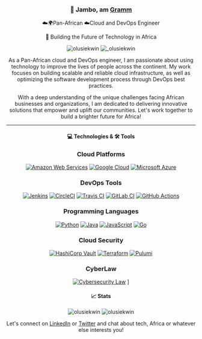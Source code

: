 <div align="center">
  <h3>👋 Jambo, am <a href="https://www.gramm.dev/" target="_blank" rel="noreferrer">Gramm</a></h3>
  <p>☁️🌍Pan-African ☁️Cloud and DevOps Engineer</p>
  <p>🚀 Building the Future of Technology in Africa</p>
</div>

<div align="center">
  <img src="https://komarev.com/ghpvc/?username=olusiekwin&label=Profile%20views&color=0e75b6&style=flat-square" alt="olusiekwin" />
  <img src="https://img.shields.io/twitter/follow/@_olusiekwin?color=0e75b6&label=%20%20Follow%20%20&logo=twitter&logoColor=white&style=flat-square" alt="_olusiekwin" />
</div>

<div align="center">
  <p>As a Pan-African cloud and DevOps engineer, I am passionate about using technology to improve the lives of people across the continent. My work focuses on building scalable and reliable cloud infrastructure, as well as optimizing the software development process through DevOps best practices.</p>
  <p>With a deep understanding of the unique challenges facing African businesses and organizations, I am dedicated to delivering innovative solutions that empower and uplift our communities. Let's work together to build a brighter future for Africa!</p>
</div>


---
<div align="center">
<h4>💻 Technologies & 🛠 Tools <h4>

### Cloud Platforms

[![Amazon Web Services](https://img.shields.io/badge/AWS-232F3E?style=for-the-badge&logo=amazon-aws&logoColor=white)](#) [![Google Cloud](https://img.shields.io/badge/Google%20Cloud-4285F4?style=for-the-badge&logo=google-cloud&logoColor=white)](#) [![Microsoft Azure](https://img.shields.io/badge/Microsoft%20Azure-0089D6?style=for-the-badge&logo=microsoft-azure&logoColor=white)](#)

### DevOps Tools

[![Jenkins](https://img.shields.io/badge/Jenkins-D24939?style=for-the-badge&logo=jenkins&logoColor=white)](#) [![CircleCI](https://img.shields.io/badge/CircleCI-343434?style=for-the-badge&logo=circleci&logoColor=white)](#) [![Travis CI](https://img.shields.io/badge/Travis%20CI-3EAAAF?style=for-the-badge&logo=travis-ci&logoColor=white)](#) [![GitLab CI](https://img.shields.io/badge/GitLab%20CI-FCA121?style=for-the-badge&logo=gitlab&logoColor=white)](#) [![GitHub Actions](https://img.shields.io/badge/GitHub%20Actions-2088FF?style=for-the-badge&logo=github-actions&logoColor=white)](#)

### Programming Languages

[![Python](https://img.shields.io/badge/Python-3776AB?style=for-the-badge&logo=python&logoColor=white)](#) [![Java](https://img.shields.io/badge/Java-007396?style=for-the-badge&logo=java&logoColor=white)](#) [![JavaScript](https://img.shields.io/badge/JavaScript-F7DF1E?style=for-the-badge&logo=javascript&logoColor=black)](#) [![Go](https://img.shields.io/badge/Go-00ADD8?style=for-the-badge&logo=go&logoColor=white)](#)

### Cloud Security

[![HashiCorp Vault](https://img.shields.io/badge/HashiCorp%20Vault-000000?style=for-the-badge&logo=hashicorp&logoColor=white)](#) [![Terraform](https://img.shields.io/badge/Terraform-623CE4?style=for-the-badge&logo=terraform&logoColor=white)](#) [![Pulumi](https://img.shields.io/badge/Pulumi-663399?style=for-the-badge&logo=pulumi&logoColor=white)](#)

### CyberLaw

[![Cybersecurity Law](https://img.shields.io/badge/Cybersecurity%20Law-432a5f?style=for-the-badge&logo=law&logoColor=white)](#) ]

  </div>
<div align="center">
  <h4>📈 Stats</h4>
  <img src="https://github-readme-stats.vercel.app/api/top-langs/?username=olusiekwin&layout=compact&langs_count=8&theme=algolia" alt="olusiekwin" />
  <img src="https://github-readme-stats.vercel.app/api?username=olusiekwin&show_icons=true&theme=algolia" alt="olusiekwin" />
</div>
<div align="center">
  <p>Let's connect on <a href="https://www.linkedin.com/in/graham-olusiekwin/" target="_blank" rel="noreferrer">LinkedIn</a> or <a href="https://twitter.com/_olusiekwin" target="_blank" rel="noreferrer">Twitter</a> and chat about tech, Africa or whatever else interests you!</p>
</div>
